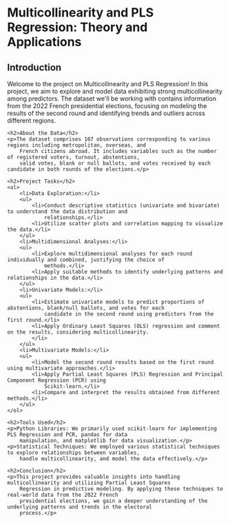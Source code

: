 <!DOCTYPE html>
<html lang="en">

<head>
    <meta charset="UTF-8">
    <meta name="viewport" content="width=device-width, initial-scale=1.0">
    <title>Multicollinearity and PLS Regression: Theory and Applications</title>
</head>

<body>
    <h1>Multicollinearity and PLS Regression: Theory and Applications</h1>
    <h2>Introduction</h2>
    <p>Welcome to the project on Multicollinearity and PLS Regression! In this project, we aim to explore and model data
        exhibiting strong multicollinearity among predictors. The dataset we'll be working with contains information from
        the 2022 French presidential elections, focusing on modeling the results of the second round and identifying
        trends and outliers across different regions.</p>

    <h2>About the Data</h2>
    <p>The dataset comprises 107 observations corresponding to various regions including metropolitan, overseas, and
        French citizens abroad. It includes variables such as the number of registered voters, turnout, abstentions,
        valid votes, blank or null ballots, and votes received by each candidate in both rounds of the elections.</p>

    <h2>Project Tasks</h2>
    <ol>
        <li>Data Exploration:</li>
        <ul>
            <li>Conduct descriptive statistics (univariate and bivariate) to understand the data distribution and
                relationships.</li>
            <li>Utilize scatter plots and correlation mapping to visualize the data.</li>
        </ul>
        <li>Multidimensional Analyses:</li>
        <ul>
            <li>Explore multidimensional analyses for each round individually and combined, justifying the choice of
                methods.</li>
            <li>Apply suitable methods to identify underlying patterns and relationships in the data.</li>
        </ul>
        <li>Univariate Models:</li>
        <ul>
            <li>Estimate univariate models to predict proportions of abstentions, blank/null ballots, and votes for each
                candidate in the second round using predictors from the first round.</li>
            <li>Apply Ordinary Least Squares (OLS) regression and comment on the results, considering multicollinearity.
            </li>
        </ul>
        <li>Multivariate Models:</li>
        <ul>
            <li>Model the second round results based on the first round using multivariate approaches.</li>
            <li>Apply Partial Least Squares (PLS) Regression and Principal Component Regression (PCR) using
                Scikit-learn.</li>
            <li>Compare and interpret the results obtained from different methods.</li>
        </ul>
    </ol>

    <h2>Tools Used</h2>
    <p>Python Libraries: We primarily used scikit-learn for implementing PLS Regression and PCR, pandas for data
        manipulation, and matplotlib for data visualization.</p>
    <p>Statistical Techniques: We employed various statistical techniques to explore relationships between variables,
        handle multicollinearity, and model the data effectively.</p>

    <h2>Conclusion</h2>
    <p>This project provides valuable insights into handling multicollinearity and utilizing Partial Least Squares
        Regression in predictive modeling. By applying these techniques to real-world data from the 2022 French
        presidential elections, we gain a deeper understanding of the underlying patterns and trends in the electoral
        process.</p>
</body>

</html>
